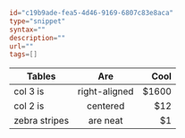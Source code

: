 ```toml
id="c19b9ade-fea5-4d46-9169-6807c83e8aca"
type="snippet"
syntax=""
description=""
url=""
tags=[]
```

| Tables        | Are           | Cool  |
| ------------- |:-------------:| -----:|
| col 3 is      | right-aligned | $1600 |
| col 2 is      | centered      |   $12 |
| zebra stripes | are neat      |    $1 |
